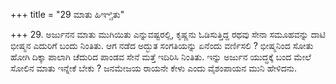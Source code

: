 +++
title = "29 ಮಾತು ಹಿಞ್ಚಿತು"

+++
29. ಅರ್ಜುನನ ಮಾತು ಮುಗಿಯಿತು ಎನ್ನುವಷ್ಟರಲ್ಲಿ, ಕೃಷ್ಣನು ಓಡಿಸುತ್ತಿದ್ದ ರಥವು ಸೇನಾ ಸಮೂಹವನ್ನು ದಾಟಿ ಭೀಷ್ಮನ ಎದುರಿಗೆ ಬಂದು ನಿಂತಿತು. ಆಗ ನಡೆದ ಅದ್ಭುತ ಸಂಗತಿಯನ್ನು ಏನೆಂದು ವರ್ಣಿಸಲಿ ? ಭೀಷ್ಮನಿಂದ ಸೋತು ಹೋಗಿ ದಿಕ್ಕಾ ಪಾಲಾಗಿ ಚೆದುರಿದ ಪಾಂಡವ ಸೇನೆ ಮತ್ತೆ ಇದಿರಿಸಿ ನಿಂತಿತು. ಇನ್ನು ಅರ್ಜುನ ಯುದ್ಧಕ್ಕೆ ಬಂದ ಮೇಲೆ ಸೋಲಿನ ಮಾತು ಇನ್ನೇಕೆ ಬೇಕು ? ಜನಮೇಜಯ ರಾಯನೇ ಕೇಳು ಎಂದು ವೈಶಂಪಾಯನ ಮುನಿ ಹೇಳಿದನು.